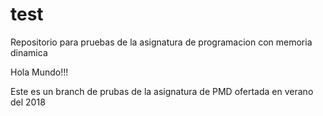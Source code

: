# test
Repositorio para pruebas de la asignatura de programacion con memoria dinamica

Hola Mundo!!!

Este es un branch de prubas de la asignatura de PMD ofertada en verano del 2018
